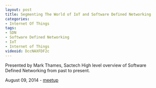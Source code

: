 ```yaml
---
layout: post
title: Segmenting The World of IoT and Software Defined Networking
categories:
- Internet Of Things
tags:
- SDN
- Software Defined Networking
- IoT
- Internet of Things
videoid: DccNAXFDF2c
---
```

 
Presented by Mark Thames, Sactech 
High level overview of Software Defined Networking from past to present.


August 09, 2014 - <a href="http://www.meetup.com/AustinIoT/events/198232412/">meetup</a> 
